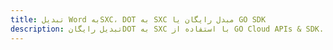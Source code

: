 ---title: تبدیل Word بهSXC، DOT به SXC مبدل رایگان یا GO SDKdescription: تبدیل رایگانDOT به SXC با استفاده از GO Cloud APIs & SDK. همچنین اسناد Microsoft Word و OpenOffice را در Cloud ایجاد، ویرایش و رندر کنید.---